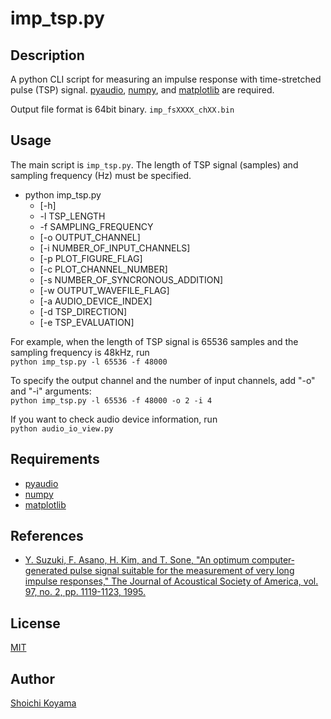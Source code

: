 imp_tsp.py
====
## Description
A python CLI script for measuring an impulse response with time-stretched pulse (TSP) signal.
[pyaudio](https://people.csail.mit.edu/hubert/pyaudio/), [numpy](http://www.numpy.org/), and [matplotlib](http://matplotlib.org/) are required.

Output file format is 64bit binary. `imp_fsXXXX_chXX.bin`

## Usage
The main script is `imp_tsp.py`. The length of TSP signal (samples) and sampling frequency (Hz) must be specified.
* python imp_tsp.py
  * [-h]
  * -l TSP_LENGTH
  * -f SAMPLING_FREQUENCY
  * [-o OUTPUT_CHANNEL]
  * [-i NUMBER_OF_INPUT_CHANNELS]
  * [-p PLOT_FIGURE_FLAG]
  * [-c PLOT_CHANNEL_NUMBER]
  * [-s NUMBER_OF_SYNCRONOUS_ADDITION]
  * [-w OUTPUT_WAVEFILE_FLAG]
  * [-a AUDIO_DEVICE_INDEX]
  * [-d TSP_DIRECTION]
  * [-e TSP_EVALUATION]

For example, when the length of TSP signal is 65536 samples and the sampling frequency is 48kHz, run  
`python imp_tsp.py -l 65536 -f 48000`

To specify the output channel and the number of input channels, add "-o" and "-i" arguments:  
`python imp_tsp.py -l 65536 -f 48000 -o 2 -i 4`

If you want to check audio device information, run  
`python audio_io_view.py`

## Requirements
- [pyaudio](https://people.csail.mit.edu/hubert/pyaudio/)
- [numpy](http://www.numpy.org/)
- [matplotlib](http://matplotlib.org/)

## References
- [Y. Suzuki, F. Asano, H. Kim, and T. Sone, "An optimum computer‐generated pulse signal suitable for the measurement of very long impulse responses," The Journal of Acoustical Society of America, vol. 97, no. 2, pp. 1119-1123, 1995.](http://scitation.aip.org/content/asa/journal/jasa/97/2/10.1121/1.412224)

## License
[MIT](https://github.com/sh01k/imp_tsp/blob/master/LICENSE)

## Author
[Shoichi Koyama](http://www.sh01.org/)
